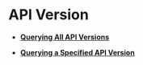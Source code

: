 # API Version<a name="EN-US_TOPIC_0134545707"></a>

-   **[Querying All API Versions](querying-all-api-versions-classic.md)**  

-   **[Querying a Specified API Version](querying-a-specified-api-version-classic.md)**  


